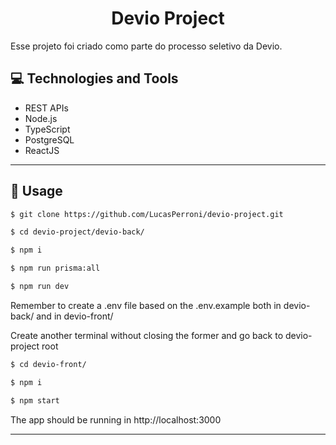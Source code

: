 <p align="center">
  <h1 align="center">
    Devio Project
  </h1>
</p>

Esse projeto foi criado como parte do processo seletivo da Devio.

## 💻 Technologies and Tools

- REST APIs
- Node.js
- TypeScript
- PostgreSQL
- ReactJS

---

## 🏁 Usage

```bash
$ git clone https://github.com/LucasPerroni/devio-project.git

$ cd devio-project/devio-back/

$ npm i

$ npm run prisma:all

$ npm run dev
```

Remember to create a .env file based on the .env.example both in devio-back/ and in devio-front/

Create another terminal without closing the former and go back to devio-project root

```bash
$ cd devio-front/

$ npm i

$ npm start
```

The app should be running in http://localhost:3000

---

